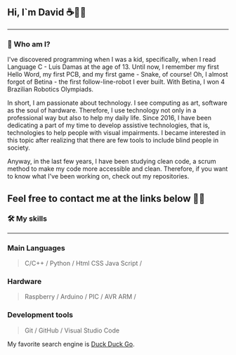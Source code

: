 ## Hi, I`m David ☕👨‍💻
-----------------------

### 🤖 Who am I? 

I've discovered programming when I was a kid, specifically, when I read Language C - Luis Damas at the age of 13. Until now, I remember my first Hello Word, my first PCB, and my first game - Snake, of course! Oh, I almost forgot of Betina - the first follow-line-robot I ever built. With Betina, I won 4 Brazilian Robotics Olympiads.

In short, I am passionate about technology. I see computing as art, software as the soul of hardware. Therefore, I use technology not only in a professional way but also to help my daily life. Since 2016, I have been dedicating a part of my time to develop assistive technologies, that is, technologies to help people with visual impairments. I became interested in this topic after realizing that there are few tools to include blind people in society.

Anyway, in the last few years, I have been studying clean code, a scrum method to make my code more accessible and clean. Therefore, if you want to know what I've been working on, check out my repositories.

Feel free to contact me at the links below 🤖😊
-----------------------------------------------------

### 🛠️ My skills
-----------------------------------------------------

### Main Languages

> C/C++ / Python / Html CSS Java Script /
 
### Hardware

> Raspberry / Arduino / PIC / AVR ARM /

### Development tools

> Git / GitHub / Visual Studio Code

My favorite search engine is [Duck Duck Go](https://duckduckgo.com). 

<!--
**Limadavida/Limadavida** is a ✨ _special_ ✨ repository because its `README.md` (this file) appears on your GitHub profile.

Here are some ideas to get you started:

- 🔭 I’m currently working on ...
- 🌱 I’m currently learning ...
- 👯 I’m looking to collaborate on ...
- 🤔 I’m looking for help with ...
- 💬 Ask me about ...
- 📫 How to reach me: ...
- 😄 Pronouns: ...
- ⚡ Fun fact: ...
-->

